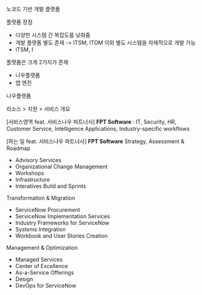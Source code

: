 노코드 기반 개발 플랫폼

플랫폼 장점
- 다양한 시스템 간 복잡도를 낮춰줌
- 개발 플랫폼 별도 존재 -> ITSM, ITOM 이외 별도 시스템을 자체적으로 개발 가능
- ITSM, I




플랫폼은 크게 2가지가 존재
- 나우플랫폼 
- 앱 엔진




나우플랫폼

리소스 > 지원 > 서비스 개요


[서비스영역 feat. 서비스나우 파트너사]
**FPT Software** : IT, Security, HR, Customer Service, Intelligence Applications, Industry-specific workflows


[하는 일 feat. 서비스나우 파트너사]
**FPT Software**
Strategy, Assessment & Roadmap
- Advisory Services
- Organizational Change Management
- Workshops
- Infrastructure
- Interatives Build and Sprints

Transformation & Migration
- ServiceNow Procurement
- ServiceNow Implementation Services
- Industry Frameworks for ServiceNow
- Systems Integration
- Workbook and User Stories Creation

Management & Optimization
- Managed Services
- Center of Excellence
- As-a-Service Offerings
- Design
- DevOps for ServiceNow